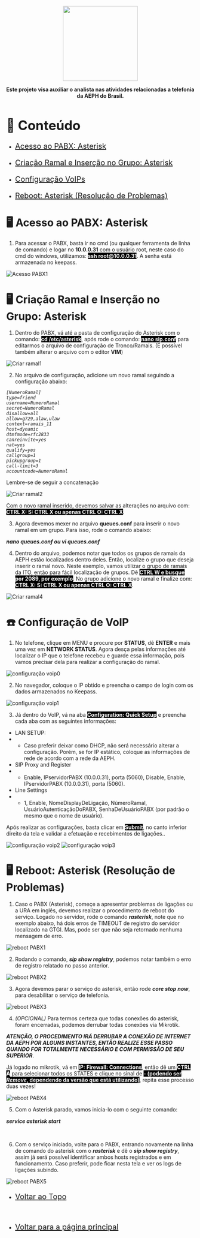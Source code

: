 <p align="center">
    <img src="../imagens/aeph-logo.png" width="200px">
</p>

<p align="center">
<b>Este projeto visa auxiliar o analista nas atividades relacionadas a telefonia da AEPH do Brasil.</b>
</p>

<!-- Comentário exemplo -->

<h1 id="conteudo" style="font-size:35px;">📝 Conteúdo</h1>

<!-- - <p style="font-size:20px"> <a href="#criartronco"> Criação de Tronco: Asterisk</a></p> -->
- <p style="font-size:20px"> <a href="#acessopabx"> Acesso ao PABX: Asterisk</a></p>
- <p style="font-size:20px"> <a href="#criarramal"> Criação Ramal e Inserção no Grupo: Asterisk</a></p>
- <p style="font-size:20px"> <a href="#VoIPs"> Configuração VoIPs</a></p>
- <p style="font-size:20px"> <a href="#rebootasterisk"> Reboot: Asterisk (Resolução de Problemas)</a></p>


<h1 id="acessopabx">🖥 Acesso ao PABX: Asterisk</h1>

1. <p>Para acessar o PABX, basta ir no cmd (ou qualquer ferramenta de linha de comando) e logar no <b>10.0.0.31</b> com o usuário root, neste caso do cmd do windows, utilizamos: <b style="color:white; background-color:black">ssh root@10.0.0.31</b>. A senha está armazenada no keepass.
</p>

<img src="../imagens/procedimentos-img/acesso_pabx1.png" alt="Acesso PABX1">

<br>


<h1 id="criarramal">🖥 Criação Ramal e Inserção no Grupo: Asterisk</h1>

1. <p>Dentro do PABX, vá até a pasta de configuração do Asterisk com o comando: <b style="color:white; background-color:black">cd /etc/asterisk</b>, após rode o comando: <b style="color:white; background-color:black">nano sip.conf</b> para editarmos o arquivo de configuração de Tronco/Ramais. (É possível também alterar o arquivo com o editor <b>VIM</b>)
</p>

<img src="../imagens/procedimentos-img/criar_userramal1.png" alt="Criar ramal1">

<br>



2. <p>No arquivo de configuração, adicione um novo ramal seguindo a configuração abaixo: 
<i>

	[NumeroRamal]
	type=friend
	username=NumeroRamal
	secret=NumeroRamal
	disallow=all
	allow=g729,alaw,ulaw
	context=ramais_11
	host=dynamic
	dtmfmode=rfc2833
	canreinvite=yes
	nat=yes                                   
	qualify=yes
	callgroup=1
	pickupgroup=1
	call-limit=3
	accountcode=NumeroRamal

</i> Lembre-se de seguir a concatenação
</p>

<img src="../imagens/procedimentos-img/criar_userramal2.png" alt="Criar ramal2">

<br>

<p>Com o novo ramal inserido, devemos salvar as alterações no arquivo com: <b style="color:white; background-color:black">CTRL X: S: CTRL X ou apenas CTRL O: CTRL X</b>.
</p>

3. <p>Agora devemos mexer no arquivo <b>queues.conf</b> para inserir o novo ramal em um grupo. Para isso, rode o comando abaixo:
    
<i>
	<b>nano queues.conf ou vi queues.conf </b>
</i>

</p>


4. <p>Dentro do arquivo, podemos notar que todos os grupos de ramais da AEPH  estão localizados dentro deles. Então, localize o grupo que deseja inserir o ramal novo. Neste exemplo, vamos utilizar o grupo de ramais da ITO, então para fácil localização de grupos. Dê <b style="color:white; background-color:black">CTRL W e busque por 2089, por exemplo</b>. No grupo adicione o novo ramal e finalize com: <b style="color:white; background-color:black">CTRL X: S: CTRL X ou apenas CTRL O: CTRL X</b>.

</p>

<img src="../imagens/procedimentos-img/add_ramalgp1.png" alt="Criar ramal4">


<!-- 
<i>
	<b>service asterisk reload ou sudo asterisk -rx</b>
</i>
-->

<br>

<h1 id="VoIPs">☎️ Configuração de VoIP</h1>

1. <p>No telefone, clique em MENU e procure por <b>STATUS</b>, dê <b>ENTER</b> e mais uma vez em <b>NETWORK STATUS</b>. Agora desça pelas informações até localizar o IP que o telefone recebeu e guarde essa informação, pois vamos precisar dela para realizar a configuração do ramal.
</p>

<img src="../imagens/procedimentos-img/config_tel0.jpeg" alt="configuração voip0">

<br>

2. <p>No navegador, coloque o IP obtido e preencha o campo de login com os dados armazenados no Keepass.
</p>

<img src="../imagens/procedimentos-img/config_tel1.png" alt="configuração voip1">


<br>

3. <p>Já dentro do VoIP, vá na aba <b style="color:white; background-color:black">Configuration: Quick Setup</b> e preencha cada aba com as seguintes informações:
- LAN SETUP:
- - Caso preferir deixar como DHCP, não será necessário alterar a configuração. Porém, se for IP estático, coloque as informações de rede de acordo com a rede da AEPH.
- SIP Proxy and Register
- - Enable, IPservidorPABX (10.0.0.31), porta (5060), Disable, Enable, IPservidorPABX  (10.0.0.31), porta (5060).
- Line Settings
- - 1, Enable, NomeDisplayDeLigação, NúmeroRamal, UsuárioAutenticaçãoDoPABX, SenhaDeUsuárioPABX (por padrão o mesmo que o nome de usuário).

Após realizar as configurações, basta clicar em <b style="color:white; background-color:black">Submit</b>, no canto inferior direito da tela e validar a efetuação e recebimentos de ligações..
</p>

<img src="../imagens/procedimentos-img/config_tel2.png" alt="configuração voip2">
<img src="../imagens/procedimentos-img/config_tel3.png" alt="configuração voip3">

<br>

<h1 id="rebootasterisk">🖥 Reboot: Asterisk (Resolução de Problemas)</h1>

1. <p>Caso o PABX (Asterisk), começe a apresentar problemas de ligações ou a URA em inglês, devemos realizar o procedimento de reboot do serviço. Logado no servidor, rode o comando <b><i>rasterisk</i></b>, note que no exemplo abaixo, há dois erros de TIMEOUT de registro do servidor localizado na GTGI. Mas, pode ser que não seja retornado nenhuma mensagem de erro.
</p>

<img src="../imagens/procedimentos-img/reboot_asterisk1.png" alt="reboot PABX1">

<br>

2. <p>Rodando o comando, <b><i>sip show registry</i></b>, podemos notar também o erro de registro relatado no passo anterior.
</p>

<img src="../imagens/procedimentos-img/reboot_asterisk2.png" alt="reboot PABX2">

<br>

3. <p>Agora devemos parar o serviço do asterisk, então rode <b><i>core stop now</i></b>, para desabilitar o serviço de telefonia.
</p>

<img src="../imagens/procedimentos-img/reboot_asterisk3.png" alt="reboot PABX3">

<br>

4. <p><i>(OPCIONAL)</i> Para termos certeza que todas conexões do asterisk, foram encerradas, podemos derrubar todas conexões via Mikrotik.<b><i> 
ATENÇÃO, O PROCEDIMENTO IRÁ DERRUBAR A CONEXÃO DE INTERNET DA AEPH POR ALGUNS INSTANTES, ENTÃO REALIZE ESSE PASSO QUANDO FOR TOTALMENTE NECESSÁRIO E COM PERMISSÃO DE SEU SUPERIOR</i></b>. 

Já logado no mikrotik, vá em <b style="color:white; background-color:black">IP: Firewall: Connections</b>, então dê um <b style="color:white; background-color:black">CTRL A</b> para selecionar todos os STATES e clique no sinal de <b style="color:white; background-color:black">- (podendo ser <i>Remove</i>, dependendo da versão que está utilizando)</b>, repita esse processo duas vezes!
</p>

<img src="../imagens/procedimentos-img/reboot_asterisk4.png" alt="reboot PABX4">

<br>

5. <p>Com o Asterisk parado, vamos inicia-lo com o seguinte comando:

<b><i>
		service asterisk start
</i></b>

</p>

<br>

6. <p>Com o serviço iniciado, volte para o PABX, entrando novamente na linha de comando do asterisk com o <b><i>rasterisk</i></b> e dê o <b><i>sip show registry</i></b>, assim já será possível identificar ambos hosts registrados e em funcionamento. Caso preferir, pode ficar nesta tela e ver os logs de ligações subindo.
</p>

<img src="../imagens/procedimentos-img/reboot_asterisk5.png" alt="reboot PABX5">

<br>

- <p style="font-size:20px"> <a href="#"> Voltar ao Topo</a></p>

<br>

- <p style="font-size:20px"> <a href="../README.md"> Voltar para a página principal</a></p>